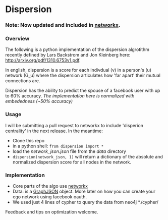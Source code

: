 Dispersion
==========
### Note:  Now updated and included in [networkx](http://networkx.github.io/documentation/development/reference/generated/networkx.algorithms.centrality.dispersion.html#networkx.algorithms.centrality.dispersion).

### Overview

The following is a python implementation of the dispersion algrotithm recently defined by 
Lars Backstrom and Jon Kleinberg here: http://arxiv.org/pdf/1310.6753v1.pdf.

In english, dispersion is a score for each indivdual (v) in a person's (u) network (G_u)
where the dispersion articulates how 'far apart' their mutual connections are.

Dispersion has the ability to predict the spouse of a facebook user with up to 60% accuracy.
*The implementation here is normalized with embededness (~50% accuracy)*

### Usage

I will be submitting a pull request to networkx to include 'disperion centrality' in the next
release.  In the meantime:

* Clone this repo
* in a python shell:
        `from dispersion import *`
* load the *network_json.json* file from the *data* directory
* `dispersion(network_json, 1)` will return a dictionary of the absolute and normalized dispersion score for all nodes in the network.

### Implementation
* Core parts of the algo use [networkx](http://networkx.github.io/)
* Data: is a [GraphJSON](https://github.com/GraphAlchemist/GraphJSON) object.  More later on how you can create your ego network using facebook oauth.
* We used just 4 lines of cypher to query the data from neo4j *./cypher/

Feedback and tips on optimization welcome.

